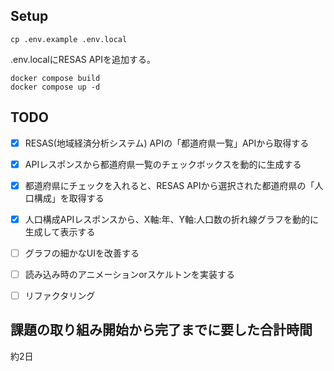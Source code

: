 ## Setup
```
cp .env.example .env.local
```
.env.localにRESAS APIを追加する。
```
docker compose build
docker compose up -d
```
## TODO
- [x] RESAS(地域経済分析システム) APIの「都道府県一覧」APIから取得する
- [x] APIレスポンスから都道府県一覧のチェックボックスを動的に生成する
- [x] 都道府県にチェックを入れると、RESAS APIから選択された都道府県の「人口構成」を取得する
- [x] 人口構成APIレスポンスから、X軸:年、Y軸:人口数の折れ線グラフを動的に生成して表示する

- [ ] グラフの細かなUIを改善する
- [ ] 読み込み時のアニメーションorスケルトンを実装する
- [ ] リファクタリング

## 課題の取り組み開始から完了までに要した合計時間
約2日